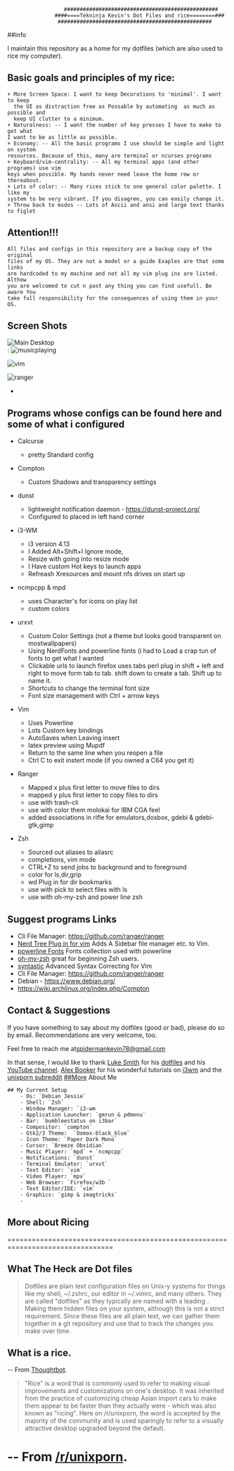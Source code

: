                       #################################################
                   ####====Tekninja Kevin's Dot Files and rice========###
                    #################################################


##info 

 I maintain this repository as a home for my dotfiles (which are also used
 to rice my computer). 


## Basic goals and principles of my rice:
    + More Screen Space: I want to keep Decorations to 'minimal'. I want to keep
	  the UI as distraction free as Possable by automating  as much as possible and 
	  keep UI clutter to a minimum.
	+ Naturalness: -- I want the number of key presses I have to make to get what
	I want to be as little as possible.
	+ Economy: -- All the basic programs I use should be simple and light on system
	resources. Because of this, many are terminal or ncurses programs
	+ Keyboard/vim-centrality: -- All my terminal apps (and other programs) use vim
	keys when possible. My hands never need leave the home row or thereabout.
	+ Lots of color: -- Many rices stick to one general color palette. I like my
	system to be very vibrant. If you disagree, you can easily change it.
	+ Throw back to msdos -- Lots of Ascii and ansi and large text thanks to figlet 

## Attention!!!
	All files and configs in this repository are a backup copy of the original 
	files of my OS. They are not a model or a guide Exaples are that some links 
	are hardcoded to my machine and not all my vim plug ins are listed. Althow 
	you are welcomed to cut n past any thing you can find usefull. Be aware You 
	take full responsibility for the consequences of using them in your OS.


## Screen Shots

 ![Main Desktop](screenshots/jillyfishrice1.png)  
 :
 ![musicplaying](srceenshots/jillyfishrice2.png)

 ![vim](screenshots/jillyfishrice3.png)

![ranger](screenshots/jellyfishrice.png)


- 

## Programs whose configs can be found here and some of what i configured

* Calcurse
    * pretty Standard config

* Compton
  * Custom Shadows and transparency settings
  
* dunst
  * lightweight notification daemon - https://dunst-project.org/
  * Configured to placed in left hand corner

* i3-WM
  * i3 version 4.13
  * I Added Alt+Shift+I Ignore mode,
  * Resize with going into resize mode
  * I Have custom Hot keys to launch apps
  * Refreash Xresources and mount nfs drives on 
	start up
  
* ncmpcpp & mpd
  * uses Character's for icons on play list
  * custom colors

* urxvt
  * Custom Color Settings (not a theme but 
    looks good transparent on mostwallpapers)
  * Using NerdFonts and powerline fonts (i had
    to Load a crap tun of fonts to get what 
	I wanted
  * Clickable urls to launch firefox
    uses tabs perl plug in shift + left and right
    to move form tab to tab. shift down to create 
	a tab. Shift up to name it.
  * Shortcuts to change the terminal font size
  * Font size management with Ctrl + arrow keys

* Vim
  * Uses Powerline
  * Lots Custom key bindings
  * AutoSaves when Leaving insert 
  * latex preview using Mupdf 
  * Return to the same line when you reopen a file
  * Ctrl C to exit instert mode (if you owned a C64 you get it)

* Ranger
  * Mapped x plus first letter to move files to dirs
  * mapped y plus first letter to copy files to dirs
  * use with trash-cli
  * use with color them molokai for IBM CGA feel
  * added associations in rifle for emulators,dosbox,
    gdebi & gdebi-gtk,gimp 


* Zsh
  * Sourced out aliases to aliasrc 
  * completions, vim mode
  * CTRL+Z to send jobs to background and to foreground
  * color for ls,dir,grip
  * wd Plug in for dir bookmarks
  * use with pick to select files with ls
  * use with oh-my-zsh and power line zsh
   
## Suggest programs Links
 * Cli File Manager: https://github.com/ranger/ranger 
 * [Nerd Tree Plug in for vim](https://github.com/scrooloose/nerdtree.git) Adds A Sidebar file manager etc. to Vim.
 * [powerline Fonts](https://github.com/Lokaltog/powerline-fonts) Fonts collection used with powerline
 * [oh-my-zsh](https://github.com/robbyrussell/oh-my-zsh) great for beginning Zsh users.
 * [syntastic](https://github.com/vim-syntastic/syntastic.git) Advanced Syntax Correcting for Vim
 * Cli File Manager: https://github.com/ranger/ranger 
 * Debian - https://www.debian.org/
 * https://wiki.archlinux.org/index.php/Compton
## Contact & Suggestions

 If you have something to say about my dotfiles (good or bad), please do so by
 email. Recommendations are very welcome, too.

 Feel free to reach me at[spidermankevin78@gmail.com](mailto:spidermankevin78@gmail.com)

 In that sense, I would like to thank [Luke Smith](https://github.com/lukesmithxyz)
 for his [dotfiles](https://github.com/LukeSmithxyz/voidrice) and his
 [YouTube channel](https://www.youtube.com/channel/UC2eYFnH61tmytImy1mTYvhA).
 [Alex Booker](https://github.com/bookercodes) for his wonderful tutorials on
 [i3wm](https://www.youtube.com/playlist?list=PL5ze0DjYv5DbCv9vNEzFmP6sU7ZmkGzcf)
 and the [unixporn subreddit](https://www.reddit.com/r/unixporn/)[](.)
[##More](##More) About Me
 
	## My Current Setup
		- Os: `Debian Jessie`
		- Shell: `Zsh`
		- Window Manager: `i3-wm
		- Application Launcher: `gmrun & pdmenu`
		- Bar: `bumbleestatus on i3bar`
		- Compositor: `compton`
		- Gtk2/3 Theme:  `Oomox-black_blue` 
		- Icon Theme: `Paper Dark Mono`
		- Cursor: `Breeze Obsidian`
		- Music Player: `mpd` + `ncmpcpp`
		- Notifications: `dunst`
		- Terminal Emulator: `urxvt`
		- Text Editor: `vim`
		- Video Player: `mpv`
		- Web Browser: `Firefox/w3b `
		- Text Editor/IDE: `vim`
		- Graphics: `gimp & imagtricks`
		-  
## More about Ricing


================================================================================
## What The Heck are Dot files  
 > Dotfiles are plain text configuration files on Unix-y systems for things like
 > my shell, ~/.zshrc, our editor in ~/.vimrc, and many others. They are called
 > "dotfiles" as they typically are named with a leading . Making them hidden
 > files on your system, although this is not a strict requirement.
 > Since these files are all plain text, we can gather them together in a git
 > repository and use that to track the changes you make over time.

## What is a rice.
 -- From [Thoughtbot](https://thoughtbot.com/upcase/videos/intro-to-dotfiles).

 > "Rice" is a word that is commonly used to refer to making visual improvements
 > and customizations on one's desktop. It was inherited from the practice of
 > customizing cheap Asian import cars to make them appear to be faster than they
 > actually were - which was also known as "ricing". Here on /r/unixporn, the
 > word is accepted by the majority of the community and is used sparingly to
 > refer to a visually attractive desktop upgraded beyond the default.
 
 -- From [/r/unixporn](https://www.reddit.com/r/unixporn/wiki/themeing/dictionary).
=============================================================================== 

		
		
